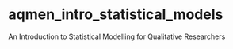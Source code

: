 # aqmen_intro_statistical_models
An Introduction to Statistical Modelling for Qualitative Researchers

